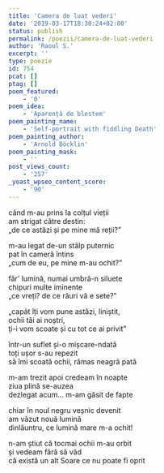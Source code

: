 ```yaml
---
title: 'Camera de luat vederi'
date: '2019-03-17T18:30:24+02:00'
status: publish
permalink: /poezii/camera-de-luat-vederi
author: 'Raoul S.'
excerpt: ''
type: poezie
id: 754
pcat: []
ptag: []
poem_featured:
    - '0'
poem_idea:
    - 'Aparență de blestem'
poem_painting_name:
    - 'Self-portrait with fiddling Death'
poem_painting_author:
    - 'Arnold Böcklin'
poem_painting_mask:
    - ''
post_views_count:
    - '257'
_yoast_wpseo_content_score:
    - '90'
---
```

când m-au prins la colțul vieții  
am strigat către destin:  
„de ce astăzi și pe mine mă reții?”

m-au legat de-un stâlp puternic  
pat în cameră întins  
„cum de eu, pe mine m-au ochit?”

făr’ lumină, numai umbră-n siluete  
chipuri multe iminente  
„ce vreți? de ce răuri vă e sete?”

„capăt îți vom pune astăzi, liniștit,  
ochii tăi ai noștri,  
ți-i vom scoate și cu tot ce ai privit”

într-un suflet și-o mișcare-ndată  
toți ușor s-au repezit  
să îmi scoată ochii, rămas neagră pată

m-am trezit apoi credeam în noapte  
ziua plină se-auzea  
dezlegat acum… m-am găsit de fapte

chiar în noul negru veșnic devenit  
am văzut nouă lumină  
dinlăuntru, ce lumină mare m-a ochit!

n-am știut că tocmai ochii m-au orbit  
și vedeam fără să văd  
că există un alt Soare ce nu poate fi oprit